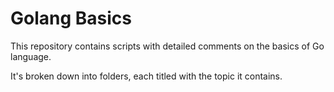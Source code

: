 # Golang Basics

This repository contains scripts with detailed comments on the basics of Go language.

It's broken down into folders, each titled with the topic it contains.


